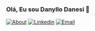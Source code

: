 

### Olá, Eu sou Danyllo Danesi  👋

[![About](https://img.shields.io/website?label=DanylloDanesi&style=for-the-badge&url=https://www.curriculomeu.com/)](https://www.curriculomeu.com/)
[![Linkedin](https://img.shields.io/badge/LinkedIn-0077B5?style=for-the-badge&logo=linkedin&logoColor=white)](https://www.linkedin.com/in/danyllo-danesi/)
[![Email](https://img.shields.io/badge/Gmail-D14836?style=for-the-badge&logo=gmail&logoColor=white)](https://mail.google.com/mail/u/0/#inbox?compose=CllgCJTJnzBFdpgnHVWMjqXzrKSzvTMsWcwLvZhCpslBPGWMZPMSVgLZFFmBdfZwwQxZgvblkVq)


